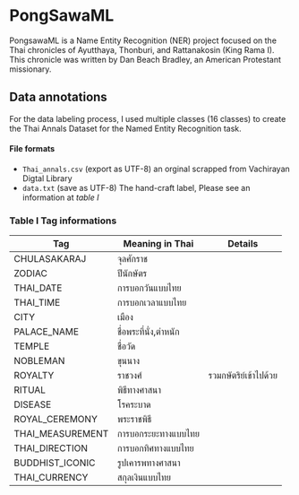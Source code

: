 # PongSawaML
PongsawaML is a Name Entity Recognition (NER) project focused on the Thai chronicles of Ayutthaya, Thonburi, and Rattanakosin (King Rama I). This chronicle was written by Dan Beach Bradley, an American Protestant missionary.

## Data annotations
For the data labeling process, I used multiple classes (16 classes) to create the Thai Annals Dataset for the Named Entity Recognition task.

#### File formats
- `Thai_annals.csv` (export as UTF-8) an orginal scrapped from Vachirayan Digtal Library
- `data.txt` (save as UTF-8) The hand-craft label, Please see an information at *table I*



### Table I Tag informations

| Tag              | Meaning in Thai       | Details |
|------------------|-----------------------|---------|
| CHULASAKARAJ     | จุลศักราช               |         |
| ZODIAC           | ปีนักษัตร                |         |
| THAI_DATE        | การบอกวันแบบไทย        |         |
| THAI_TIME        | การบอกเวลาแบบไทย      |         |
| CITY             | เมือง                  |         |
| PALACE_NAME      | ชื่อพระที่นั่ง,ตำหนัก        |         |
| TEMPLE           | ชื่อวัด               |         |
| NOBLEMAN         | ขุนนาง                |         |
| ROYALTY          | ราชวงศ์              | รวมกษัตริย์เข้าไปด้วย |
| RITUAL           | พิธีทางศาสนา          |         |
| DISEASE          | โรคระบาด              |         |
| ROYAL_CEREMONY   | พระราชพิธี            |         |
| THAI_MEASUREMENT | การบอกระยะทางแบบไทย   |         |
| THAI_DIRECTION   | การบอกทิศทางแบบไทย    |         |
| BUDDHIST_ICONIC  | รูปเคารพทางศาสนา      |         |
| THAI_CURRENCY    | สกุลเงินแบบไทย        |         |







 

 
 
 
 
 
 
 
 
 
 

 
